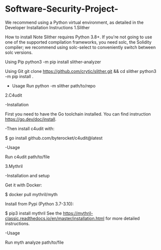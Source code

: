 # Software-Security-Project-
We recommend using a Python virtual environment, as detailed in the Developer Installation Instructions
1.Slither

How to install
Note
Slither requires Python 3.8+. If you're not going to use one of the supported compilation frameworks, you need solc, the Solidity compiler; we recommend using solc-select to conveniently switch between solc versions.

Using Pip
python3 -m pip install slither-analyzer

Using Git
git clone https://github.com/crytic/slither.git && cd slither
python3 -m pip install .


- Usage
Run python -m slither path/to/repo

2.C4udit

-Installation

First you need to have the Go toolchain installed. You can find instruction https://go.dev/doc/install.

-Then install c4udit with:

$ go install github.com/byterocket/c4udit@latest

-Usage 

Run c4udit path/to/file 

3.Mythril

-Installation and setup

Get it with Docker:

$ docker pull mythril/myth

Install from Pypi (Python 3.7-3.10):

$ pip3 install mythril
See the https://mythril-classic.readthedocs.io/en/master/installation.html for more detailed instructions.

-Usage

Run myth analyze path/to/file 

